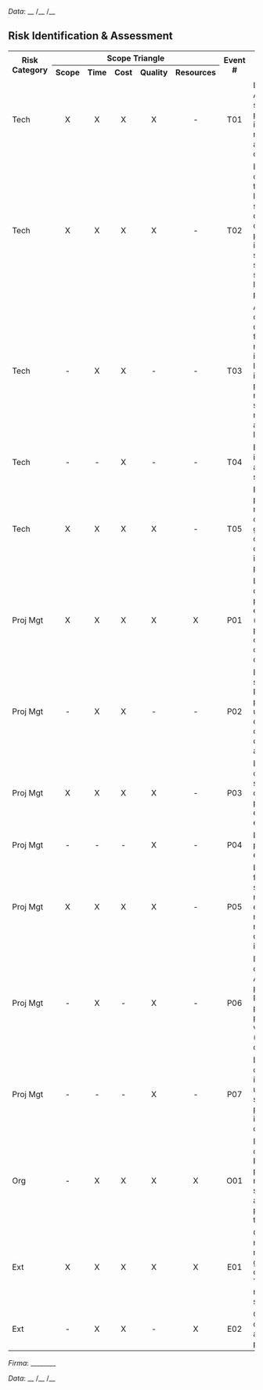 *Data*: __ /__ /__

## Risk Identification & Assessment

<table>
  <tr>
    <th rowspan="2">Risk Category</th>
    <th colspan="5">Scope Triangle</th>
    <th rowspan="2">Event #</th>
    <th rowspan="2">Event</th>
    <th rowspan="2">Probability<br/>L/M/H</th>
    <th rowspan="2">Impact<br/>L/M/H</th>
    <th rowspan="2">Priority<br/>I/C/T</th>
  </tr>
  <tr>
    <th>Scope</th>
    <th>Time</th>
    <th>Cost</th>
    <th>Quality</th>
    <th>Resources</th>
  </tr>
  <tr>
    <td>Tech</td>
    <td align="center">X</td>
    <td align="center">X</td>
    <td align="center">X</td>
    <td align="center">X</td>
    <td align="center">-</td>
    <td align="center">T01</td>
    <td>La versione di Android installata sui tablet potrebbe impedire la realizzazione di alcuni requisiti del progetto</td>
    <td align="center">L</td>
    <td align="center">M</td>
    <td align="center">I</td>
  </tr>
  <tr>
    <td>Tech</td>
    <td align="center">X</td>
    <td align="center">X</td>
    <td align="center">X</td>
    <td align="center">X</td>
    <td align="center">-</td>
    <td align="center">T02</td>
    <td>Le caratterristiche tecniche dei laptop e del server in dotazione al cliente potrebbero incidere sull'usabilità delle soluzioni software, limitandone le performance</td>
    <td align="center">L</td>
    <td align="center">M</td>
    <td align="center">I</td>
  </tr>
  <tr>
    <td>Tech</td>
    <td align="center">-</td>
    <td align="center">X</td>
    <td align="center">X</td>
    <td align="center">-</td>
    <td align="center">-</td>
    <td align="center">T03</td>
    <td>A causa dell'anticipazione di alcune funzionalità per il rilascio di release intermedie, la loro futura integrazione potrebbe richiedere di svolgere nuovamente alcune parti di lavoro</td>
    <td align="center">L</td>
    <td align="center">L</td>
    <td align="center">I</td>
  </tr>
  <tr>
    <td>Tech</td>
    <td align="center">-</td>
    <td align="center">-</td>
    <td align="center">X</td>
    <td align="center">-</td>
    <td align="center">-</td>
    <td align="center">T04</td>
    <td>Bisogno inaspettato di acquistare software</td>
    <td align="center">L</td>
    <td align="center">M</td>
    <td align="center">I</td>
  </tr>
  <tr>
    <td>Tech</td>
    <td align="center">X</td>
    <td align="center">X</td>
    <td align="center">X</td>
    <td align="center">X</td>
    <td align="center">-</td>
    <td align="center">T05</td>
    <td>PunchCode potrebbe riscontrare difficoltà nella gestione delle comunicazioni a causa della sua inesperienza coi protocolli di rete</td>
    <td align="center">M</td>
    <td align="center">M</td>
    <td align="center">C</td>
  </tr>
  <tr>
    <td>Proj Mgt</td>
    <td align="center">X</td>
    <td align="center">X</td>
    <td align="center">X</td>
    <td align="center">X</td>
    <td align="center">X</td>
    <td align="center">P01</td>
    <td>Le stime delle durate dei task potrebbero essere inaccurate (ottimistiche o pessimistiche) a causa dell'inesperienza di PunchCode</td>
    <td align="center">M</td>
    <td align="center">H</td>
    <td align="center">T</td>
  </tr>
  <tr>
    <td>Proj Mgt</td>
    <td align="center">-</td>
    <td align="center">X</td>
    <td align="center">X</td>
    <td align="center">-</td>
    <td align="center">-</td>
    <td align="center">P02</td>
    <td>L'assenza di dati storici da parte di PunchCode potrebbe causare un'errata quantificazione delle probabilità di perdite associate ai rischi</td>
    <td align="center">M</td>
    <td align="center">M</td>
    <td align="center">C</td>
  </tr>
  <tr>
    <td>Proj Mgt</td>
    <td align="center">X</td>
    <td align="center">X</td>
    <td align="center">X</td>
    <td align="center">X</td>
    <td align="center">-</td>
    <td align="center">P03</td>
    <td>Le richieste di cambiamento di scope da parte del committente potrebbero essere frequenti e significative</td>
    <td align="center">M</td>
    <td align="center">M</td>
    <td align="center">C</td>
  </tr>
  <tr>
    <td>Proj Mgt</td>
    <td align="center">-</td>
    <td align="center">-</td>
    <td align="center">-</td>
    <td align="center">X</td>
    <td align="center">-</td>
    <td align="center">P04</td>
    <td>Le assunzioni potrebbero essere inaccurate</td>
    <td align="center">L</td>
    <td align="center">L</td>
    <td align="center">I</td>
  </tr>
  <tr>
    <td>Proj Mgt</td>
    <td align="center">X</td>
    <td align="center">X</td>
    <td align="center">X</td>
    <td align="center">X</td>
    <td align="center">-</td>
    <td align="center">P05</td>
    <td>La mancanza di figure specializzate nella conduzione e gestione dei meeting potrebbe rendere quest'ultimi inefficienti</td>
    <td align="center">M</td>
    <td align="center">M</td>
    <td align="center">C</td>
  </tr>
  <tr>
    <td>Proj Mgt</td>
    <td align="center">-</td>
    <td align="center">X</td>
    <td align="center">-</td>
    <td align="center">X</td>
    <td align="center">-</td>
    <td align="center">P06</td>
    <td>L'interpretazione del ruolo di Architetto da parte di un Project Manager potrebbe non portare ai vantaggi attesi (anche a causa dell'inesperienza)</td>
    <td align="center">M</td>
    <td align="center">M</td>
    <td align="center">C</td>
  </tr>
  <tr>
    <td>Proj Mgt</td>
    <td align="center">-</td>
    <td align="center">-</td>
    <td align="center">-</td>
    <td align="center">X</td>
    <td align="center">-</td>
    <td align="center">P07</td>
    <td>La scarsa competenza informatica degli utilizzatori del sistema potrebbe portare a un uso inefficiente di quest'ultimo</td>
    <td align="center">M</td>
    <td align="center">M</td>
    <td align="center">C</td>
    <!--Potremmo mitigarlo con corsi di formazione-->
  </tr>
  <tr>
    <td>Org</td>
    <td align="center">-</td>
    <td align="center">X</td>
    <td align="center">X</td>
    <td align="center">X</td>
    <td align="center">X</td>
    <td align="center">O01</td>
    <td>Il ridotto numero dei dipendenti di PunchCode potrebbe portare non essere sufficiente per affrontare il progetto nei tempi concordati</td>
    <td align="center">M</td>
    <td align="center">H</td>
    <td align="center">T</td>
  </tr>
  <tr>
    <td>Ext</td>
    <td align="center">X</td>
    <td align="center">X</td>
    <td align="center">X</td>
    <td align="center">X</td>
    <td align="center">X</td>
    <td align="center">E01</td>
    <td>CSEN potrebbe modificare le modalità di gestione delle competizioni di Taekwondo in maniera significativa</td>
    <td align="center">L</td>
    <td align="center">H</td>
    <td align="center">C</td>
  </tr>
  <tr>
    <td>Ext</td>
    <td align="center">-</td>
    <td align="center">X</td>
    <td align="center">X</td>
    <td align="center">-</td>
    <td align="center">X</td>
    <td align="center">E02</td>
    <td>CSEN potrebbe decidere di abortire il progetto</td>
    <td align="center">L</td>
    <td align="center">H</td>
    <td align="center">C</td>
  </tr>
</table>

*Firma*: ________

*Data*: __ /__ /__
